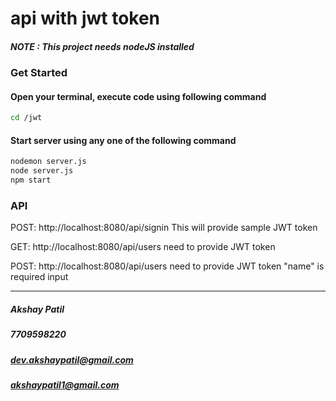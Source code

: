 # api with jwt token

##### NOTE : This project needs nodeJS installed
### Get Started

#### Open your terminal, execute code using following command
```sh
cd /jwt
```
#### Start server using any one of the following command
```sh
nodemon server.js
node server.js
npm start
```


### API
POST: http://localhost:8080/api/signin
    This will provide sample JWT token

GET: http://localhost:8080/api/users
    need to provide JWT token

POST: http://localhost:8080/api/users
    need to provide JWT token
    "name" is required input


*************************************************
##### Akshay Patil
##### 7709598220
##### dev.akshaypatil@gmail.com
##### akshaypatil1@gmail.com